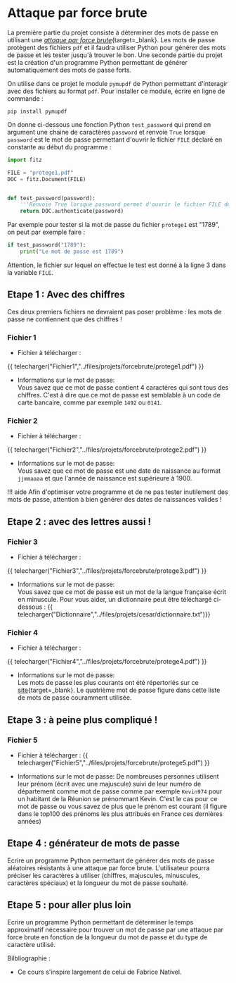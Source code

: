 # Attaque par force brute

La première partie du projet consiste à déterminer des mots de passe en utilisant une [*attaque par force brute*](https://www.cnil.fr/fr/definition/force-brute-attaque-informatique){target=_blank}. Les mots de passe protègent des fichiers `pdf` et il faudra utiliser Python pour générer des mots de passe et les tester jusqu'à trouver le bon. Une seconde partie du projet est la création d'un programme Python permettant de générer automatiquement des mots de passe forts.

On utilise dans ce projet le module `pymupdf` de Python permettant d'interagir avec des fichiers au format `pdf`. Pour installer ce module, écrire en ligne de commande : 
```
pip install pymupdf
```

On donne ci-dessous une fonction Python `test_password` qui prend en argument une chaine de caractères `password` et renvoie `True` lorsque `password` est le mot de passe permettant d'ouvrir le fichier `FILE` déclaré en constante au début du programme :

```python linenums="1"
import fitz

FILE = "protege1.pdf"
DOC = fitz.Document(FILE)


def test_password(password):
    '''Renvoie True lorsque password permet d'ouvrir le fichier FILE déclaré ci-dessus'''
    return DOC.authenticate(password)
```

Par exemple pour tester si la mot de passe du fichier `protege1` est "1789", on peut par exemple faire :

```python
if test_password("1789"):
    print("Le mot de passe est 1789")
```
Attention, le fichier sur lequel on effectue le test est donné à la ligne 3 dans la variable `FILE`.

## Etape 1 : Avec des chiffres

Ces deux premiers fichiers ne devraient pas poser problème : les mots de passe ne contiennent que des chiffres !

### Fichier 1
* Fichier à télécharger :

{{ telecharger("Fichier1","../files/projets/forcebrute/protege1.pdf") }}

* Informations sur le mot de passe:  
Vous savez que ce mot de passe contient 4 caractères qui sont tous des chiffres. C'est à dire que ce mot de passe est semblable à un code de carte bancaire, comme par exemple `1492` ou `0141`.

### Fichier 2

* Fichier à télécharger :

{{ telecharger("Fichier2","../files/projets/forcebrute/protege2.pdf") }}


* Informations sur le mot de passe:  
Vous savez que ce mot de passe est une date de naissance au format `jjmmaaaa` et que l'année de naissance est supérieure à 1900. 

!!! aide
    Afin d'optimiser votre programme et de ne pas tester inutilement des mots de passe, attention à bien générer des dates de naissances valides ! 

## Etape 2 : avec des lettres aussi !

### Fichier 3

* Fichier à télécharger :

{{ telecharger("Fichier3","../files/projets/forcebrute/protege3.pdf") }}


* Informations sur le mot de passe:  
Vous savez que ce mot de passe est un mot de la langue française écrit en minuscule. Pour vous aider, un dictionnaire peut être téléchargé  ci-dessous :
{{ telecharger("Dictionnaire","../files/projets/cesar/dictionnaire.txt")}}


### Fichier 4
* Fichier à télécharger :

{{ telecharger("Fichier4","../files/projets/forcebrute/protege4.pdf") }}


* Informations sur le mot de passe:  
Les mots de passe les plus courants ont été répertoriés sur ce [site](https://github.com/tarraschk/richelieu){target=_blank}. Le quatrième mot de passe figure dans cette liste de mots de passe couramment utilisée.



## Etape 3 : à peine plus compliqué !

### Fichier 5 
* Fichier à télécharger :
{{ telecharger("Fichier5","../files/projets/forcebrute/protege5.pdf") }}

* Informations sur le mot de passe:
De nombreuses personnes utilisent leur prénom (écrit avec une majuscule) suivi de leur numéro de département comme mot de passe comme par exemple `Kevin974` pour un habitant de la Réunion se prénommant Kevin. C'est le cas pour ce mot de passe ou vous savez de plus que le prénom est courant (il figure dans le top100 des prénoms les plus attribués en France ces dernières années)

## Etape 4 : générateur de mots de passe

Ecrire un programme Python permettant de générer des mots de passe aléatoires résistants à une attaque par force brute. L'utilisateur pourra préciser les caractères à utiliser (chiffres, majuscules, minuscules, caractères spéciaux) et la longueur du mot de passe souhaité.

## Etape 5 : pour aller plus loin

Ecrire un programme Python permettant de déterminer le temps approximatif nécessaire pour trouver un mot de passe par une attaque par force brute en fonction de la longueur du mot de passe et du type de caractère utilisé.


Bilbliographie :  

- Ce cours s'inspire largement de celui de Fabrice Nativel.
